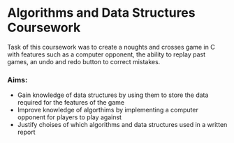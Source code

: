 # Algorithms and Data Structures Coursework

Task of this coursework was to create a noughts and crosses game in C with features such as a computer opponent, the ability to replay past games, an undo and redo button to correct mistakes.  


### Aims:
* Gain knowledge of data structures by using them to store the data required for the features of the game
* Improve knowledge of algorthims by implementing a computer opponent for players to play against
* Justify choises of which algorithms and data structures used in a written report